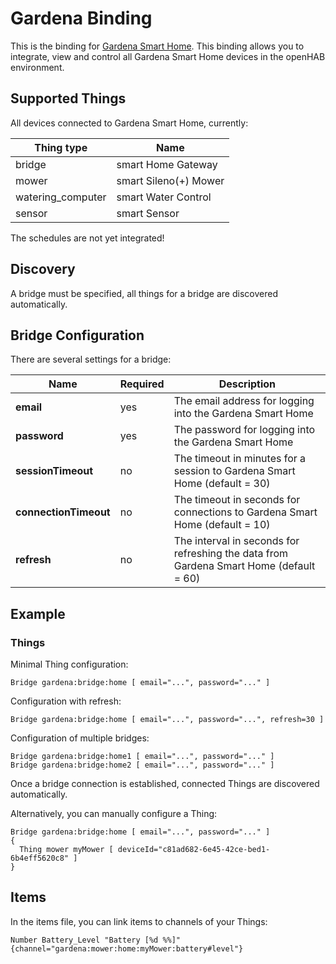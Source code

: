 # Gardena Binding

This is the binding for [Gardena Smart Home](http://www.gardena.com/de/rasenpflege/smartsystem/).
This binding allows you to integrate, view and control all Gardena Smart Home devices in the openHAB environment.

## Supported Things

All devices connected to Gardena Smart Home, currently:

| Thing type | Name |
|------------|------|
| bridge     | smart Home Gateway | 
| mower      | smart Sileno(+) Mower |
| watering_computer | smart Water Control |
| sensor | smart Sensor |

The schedules are not yet integrated!

## Discovery

A bridge must be specified, all things for a bridge are discovered automatically.

## Bridge Configuration

There are several settings for a bridge:

| Name | Required | Description |
| --- | --- | --- |
| **email** | yes | The email address for logging into the Gardena Smart Home |
| **password** | yes | The password for logging into the Gardena Smart Home |
| **sessionTimeout** | no | The timeout in minutes for a session to Gardena Smart Home (default = 30) |
| **connectionTimeout** | no | The timeout in seconds for connections to Gardena Smart Home (default = 10) |
| **refresh** | no | The interval in seconds for refreshing the data from Gardena Smart Home (default = 60) |

## Example

### Things

Minimal Thing configuration:

```
Bridge gardena:bridge:home [ email="...", password="..." ]
```

Configuration with refresh:

```
Bridge gardena:bridge:home [ email="...", password="...", refresh=30 ]
```

Configuration of multiple bridges:

```
Bridge gardena:bridge:home1 [ email="...", password="..." ]
Bridge gardena:bridge:home2 [ email="...", password="..." ]
```

Once a bridge connection is established, connected Things are discovered automatically.

Alternatively, you can manually configure a Thing:

```
Bridge gardena:bridge:home [ email="...", password="..." ]
{
  Thing mower myMower [ deviceId="c81ad682-6e45-42ce-bed1-6b4eff5620c8" ]
}
```

## Items

In the items file, you can link items to channels of your Things:

```
Number Battery_Level "Battery [%d %%]" {channel="gardena:mower:home:myMower:battery#level"}
```
